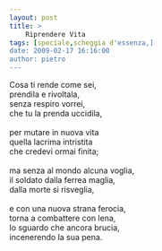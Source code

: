 ```yaml
---
layout: post
title: >
    Riprendere Vita
tags: [speciale,scheggia d'essenza,]
date: 2009-02-17 16:16:00
author: pietro
---
```

Cosa ti rende come sei,<br/>prendila e rivoltala,<br/>senza respiro vorrei,<br/>che tu la prenda uccidila,<br/><br/>per mutare in nuova vita<br/>quella lacrima intristita<br/>che credevi ormai finita;<br/><br/>ma senza al mondo alcuna voglia,<br/>il soldato dalla ferrea maglia,<br/>dalla morte si risveglia,<br/><br/>e con una nuova strana ferocia,<br/>torna a combattere con lena,<br/>lo sguardo che ancora brucia,<br/>incenerendo la sua pena.
